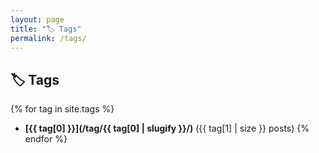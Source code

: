 ```yaml
---
layout: page
title: "🏷️ Tags"
permalink: /tags/
---
```


## 🏷️ Tags  

{% for tag in site.tags %}
  - **[{{ tag[0] }}](/tag/{{ tag[0] | slugify }}/)** ({{ tag[1] | size }} posts)
{% endfor %}
